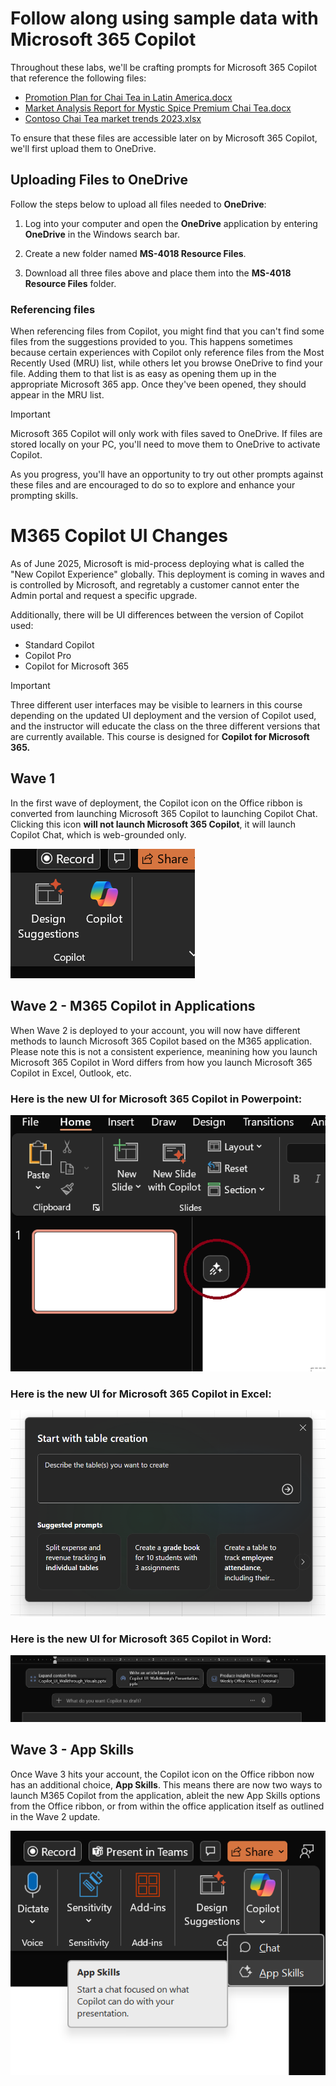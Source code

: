 # Follow along using sample data with Microsoft 365 Copilot

Throughout these labs, we'll be crafting prompts for Microsoft 365 Copilot that reference the following files:

- [Promotion Plan for Chai Tea in Latin America.docx](https://go.microsoft.com/fwlink/?linkid=2269126)
- [Market Analysis Report for Mystic Spice Premium Chai Tea.docx](https://go.microsoft.com/fwlink/?linkid=2268826)
- [Contoso Chai Tea market trends 2023.xlsx](https://go.microsoft.com/fwlink/?linkid=2268822)

To ensure that these files are accessible later on by Microsoft 365 Copilot, we'll first upload them to OneDrive.

## Uploading Files to OneDrive

Follow the steps below to upload all files needed to **OneDrive**:

1. Log into your computer and open the **OneDrive** application by entering **OneDrive** in the Windows search bar.

2. Create a new folder named **MS-4018 Resource Files**.

3. Download all three files above and place them into the **MS-4018 Resource Files** folder.

### Referencing files

When referencing files from Copilot, you might find that you can't find some files from the suggestions provided to you. This happens sometimes because certain experiences with Copilot only reference files from the Most Recently Used (MRU) list, while others let you browse OneDrive to find your file. Adding them to that list is as easy as opening them up in the appropriate Microsoft 365 app.  Once they've been opened, they should appear in the MRU list.

> [!IMPORTANT]
> Microsoft 365 Copilot will only work with files saved to OneDrive. If files are stored locally on your PC, you'll need to move them to OneDrive to activate Copilot.

As you progress, you'll have an opportunity to try out other prompts against these files and are encouraged to do so to explore and enhance your prompting skills.

# M365 Copilot UI Changes

As of June 2025, Microsoft is mid-process deploying what is called the "New Copilot Experience" globally.  This deployment is coming in waves and is controlled by Microsoft, and regretably a customer cannot enter the Admin portal and request a specific upgrade.

Additionally, there will be UI differences between the version of Copilot used:
* Standard Copilot
* Copilot Pro
* Copilot for Microsoft 365

> [!IMPORTANT]
> Three different user interfaces may be visible to learners in this course depending on the updated UI deployment and the version of Copilot used, and the instructor will educate the class on the three different versions that are currently available.  This course is designed for **Copilot for Microsoft 365.**

## Wave 1
In the first wave of deployment, the Copilot icon on the Office ribbon is converted from launching Microsoft 365 Copilot to launching Copilot Chat.  Clicking this icon **will not launch Microsoft 365 Copilot**, it will launch Copilot Chat, which is web-grounded only.

![Copilot Chat Only](https://github.com/JazzyWagdaddy/MS-4018-Draft-analyze-present-Microsoft-365-Copilot/blob/master/Instructions/Labs/Media/Old%20CP%20now%20just%20Chat.png)

## Wave 2 - M365 Copilot in Applications
When Wave 2 is deployed to your account, you will now have different methods to launch Microsoft 365 Copilot based on the M365 application.  Please note this is not a consistent experience, meanining how you launch Microsoft 365 Copilot in Word differs from how you launch Microsoft 365 Copilot in Excel, Outlook, etc.

### Here is the new UI for Microsoft 365 Copilot in Powerpoint:

![New Powerpoint](https://github.com/JazzyWagdaddy/MS-4018-Draft-analyze-present-Microsoft-365-Copilot/blob/master/Instructions/Labs/Media/CP%20New%20Experience.png)

### Here is the new UI for Microsoft 365 Copilot in Excel:

![Copilot in Excel](https://github.com/JazzyWagdaddy/MS-4018-Draft-analyze-present-Microsoft-365-Copilot/blob/master/Instructions/Labs/Media/new%20cp%20in%20excel.png)

### Here is the new UI for Microsoft 365 Copilot in Word:

![Copilot in Word](https://github.com/JazzyWagdaddy/MS-4018-Draft-analyze-present-Microsoft-365-Copilot/blob/master/Instructions/Labs/Media/New%20cp%20in%20word.png)

## Wave 3 - App Skills
Once Wave 3 hits your account, the Copilot icon on the Office ribbon now has an additional choice, **App Skills**.  This means there are now two ways to launch M365 Copilot from the application, ableit the new App Skills options from the Office ribbon, or from within the office application itself as outlined in the Wave 2 update. 

![App Skills](https://github.com/JazzyWagdaddy/MS-4018-Draft-analyze-present-Microsoft-365-Copilot/blob/master/Instructions/Labs/Media/Full%20New%20Experience.png)


